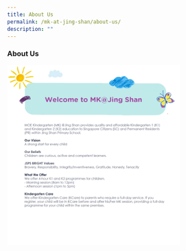 ```yaml
---
title: About Us
permalink: /mk-at-jing-shan/about-us/
description: ""
---
```

### About Us

<img style="width:80%" src="/images/mkjsaboutus.png">
 